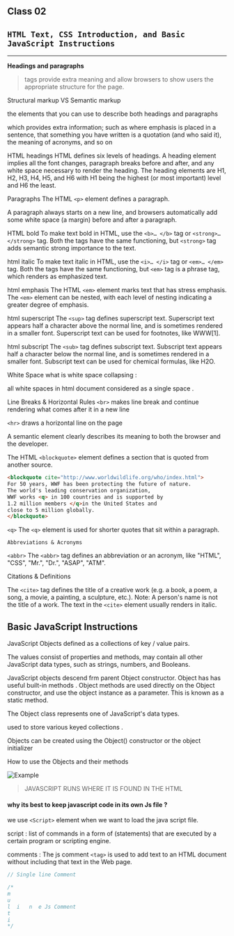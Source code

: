 ## Class 02

## **`HTML Text, CSS Introduction, and Basic JavaScript Instructions`**

---

**Headings and paragraphs**

> tags provide extra meaning and allow browsers to show users the appropriate structure for the page.

Structural markup VS Semantic markup

the elements that you can use to
describe both headings and paragraphs

which provides extra information; such
as where emphasis is placed in a sentence, that something
you have written is a quotation (and who said it), the
meaning of acronyms, and so on

HTML headings
HTML defines six levels of headings. A heading element implies all the font changes, paragraph breaks before and after, and any white space necessary to render the heading. The heading elements are H1, H2, H3, H4, H5, and H6 with H1 being the highest (or most important) level and H6 the least.

Paragraphs
The HTML `<p>` element defines a paragraph.

A paragraph always starts on a new line, and browsers automatically add some white space (a margin) before and after a paragraph.

HTML bold
To make text bold in HTML, use the `<b>… </b>` tag or `<strong>… </strong>` tag. Both the tags have the same functioning, but `<strong>` tag adds semantic strong importance to the text.

html italic
To make text italic in HTML, use the `<i>… </i>` tag or `<em>… </em>` tag. Both the tags have the same functioning, but `<em>` tag is a phrase tag, which renders as emphasized text.

html emphasis
The HTML `<em>` element marks text that has stress emphasis. The `<em>` element can be nested, with each level of nesting indicating a greater degree of emphasis.

html superscript
The `<sup>` tag defines superscript text. Superscript text appears half a character above the normal line, and is sometimes rendered in a smaller font. Superscript text can be used for footnotes, like WWW[1].

html subscript
The `<sub>` tag defines subscript text. Subscript text appears half a character below the normal line, and is sometimes rendered in a smaller font. Subscript text can be used for chemical formulas, like H2O.

White Space
what is white space collapsing :

all white spaces in html document considered as a single space .

Line Breaks & Horizontal Rules
`<br>` makes line break and continue rendering what comes after it in a new line

`<hr>` draws a horizontal line on the page

A semantic element clearly describes its meaning to both the browser and the developer.

The HTML `<blockquote>` element defines a section that is quoted from another source.

```html
<blockquote cite="http://www.worldwildlife.org/who/index.html">
For 50 years, WWF has been protecting the future of nature.
The world's leading conservation organization,
WWF works <q> in 100 countries and is supported by
1.2 million members </q>in the United States and
close to 5 million globally.
</blockquote>
```

`<q>`
The `<q>` element is used for
shorter quotes that sit within
a paragraph.

`Abbreviations & Acronyms`

`<abbr>`
The `<abbr>` tag defines an abbreviation or an acronym, like "HTML", "CSS", "Mr.", "Dr.", "ASAP", "ATM".

Citations &
Definitions

The `<cite>` tag defines the title of a creative work (e.g. a book, a poem, a song, a movie, a painting, a sculpture, etc.). Note: A person's name is not the title of a work. The text in the `<cite>` element usually renders in italic.

Basic JavaScript Instructions
---

JavaScript Objects defined as a collections of key / value pairs.

The values consist of properties and methods,
may contain all other JavaScript data types, such as strings, numbers, and Booleans.

JavaScript objects descend frm parent Object constructor.
Object has has useful built-in methods .
Object methods are used directly on the Object constructor,
and use the object instance as a parameter.
This is known as a static method.

The Object class represents one of JavaScript's data types.

used to store various keyed collections .

Objects can be created using the Object() constructor or the object initializer

How to use the Objects and their methods

![Example](https://i.imgur.com/1TAQdYS.png)

> JAVASCRIPT RUNS WHERE IT IS FOUND IN THE HTML

#### why its best to keep javascript code in its own Js file ?

we use `<Script>` element when we want to load the java script file.

script : list of commands in a form of (statements) that are executed by a certain program or scripting engine.

comments : The js comment `<tag>` is used to add text to an HTML document without including that text in the Web page.

```js
// Single line Comment

/*
m
u
l  i   n  e Js Comment
t
i
*/
```

